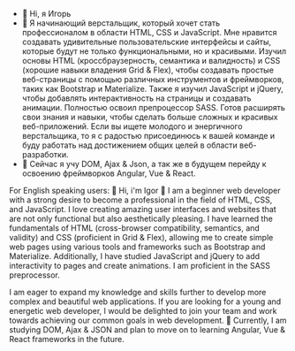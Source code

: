 - 👋 Hi,  я Игорь
- 👀 Я начинающий верстальщик, который хочет стать профессионалом в области HTML, CSS и JavaScript. Мне нравится создавать удивительные пользовательские интерфейсы и сайты, которые будут не только функциональными, но и красивыми.
Изучил основы HTML (кроссбраузерность, семантика и валидность) и CSS (хорошие навыки владения Grid & Flex), чтобы создавать простые веб-страницы с помощью различных инструментов и фреймворков, таких как Bootstrap и Materialize. Также я изучил JavaScript и jQuery, чтобы добавлять интерактивность на страницы и создавать анимации.
Полностью освоил препроцессор SASS.
Готов расширять свои знания и навыки, чтобы сделать больше сложных и красивых веб-приложений. Если вы ищете молодого и энергичного верстальщика, то я с радостью присоединюсь к вашей команде и буду работать над достижением общих целей в области веб-разработки.
- 🌱 Сейчас я учу DOM, Ajax & Json, а так же в будущем перейду к освоению фреймворков Angular, Vue & React.

For English speaking users:
👋 Hi, i'm Igor
👀 I am a beginner web developer with a strong desire to become a professional in the field of HTML, CSS, and JavaScript. I love creating amazing user interfaces and websites that are not only functional but also aesthetically pleasing. I have learned the fundamentals of HTML (cross-browser compatibility, semantics, and validity) and CSS (proficient in Grid & Flex), allowing me to create simple web pages using various tools and frameworks such as Bootstrap and Materialize. Additionally, I have studied JavaScript and jQuery to add interactivity to pages and create animations. I am proficient in the SASS preprocessor.

I am eager to expand my knowledge and skills further to develop more complex and beautiful web applications. If you are looking for a young and energetic web developer, I would be delighted to join your team and work towards achieving our common goals in web development.
🌱 Currently, I am studying DOM, Ajax & JSON and plan to move on to learning Angular, Vue & React frameworks in the future.
<!---
Igor-Smykov/Igor-Smykov is a ✨ special ✨ repository because its `README.md` (this file) appears on your GitHub profile.
You can click the Preview link to take a look at your changes.
--->
